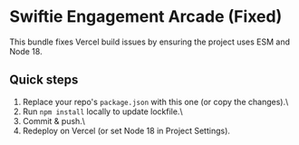# Swiftie Engagement Arcade (Fixed)

This bundle fixes Vercel build issues by ensuring the project uses ESM and Node 18.

## Quick steps
1. Replace your repo's `package.json` with this one (or copy the changes).\
2. Run `npm install` locally to update lockfile.\
3. Commit & push.\
4. Redeploy on Vercel (or set Node 18 in Project Settings).
